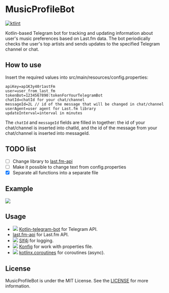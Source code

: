 # MusicProfileBot
[![ktlint](https://img.shields.io/badge/code%20style-%E2%9D%A4-FF4081.svg)](https://ktlint.github.io/)

Kotlin-based Telegram bot for tracking and updating information about user's music preferences based on Last.fm data. The bot periodically checks the user's top artists and sends updates to the specified Telegram channel or chat.

## How to use
Insert the required values into src/main/resources/config.properties:

```properties
apiKey=ap1K3y40r1astFm
user=user_from_last_fm
tokenBot=1234567890:tokenForYourTelegramBot
chatId=chatId for your chat/channel
messageId=2L // id of the message that will be changed in chat/channel
userAgent=user agent for Last.fm library
updateInterval=interval in minutes
```
The ```chatId``` and  ```messageId``` fields are filled in together: the id of your chat/channel is inserted into chatId, and the id of the message from your chat/channel is inserted into messageId.

## TODO list
- [ ] Change library to [last.fm-api](https://github.com/vpaliy/last.fm-api)
- [ ] Make it possible to change text from config.properties
- [x] Separate all functions into a separate file

## Example
![](https://github.com/user-attachments/assets/bcec9523-5a20-4543-b94e-37ed4e8d433e)

## Usage
- ![](https://avatars.githubusercontent.com/u/57418018?s=24) [Kotlin-telegram-bot](https://github.com/kotlin-telegram-bot/kotlin-telegram-bot) for Telegram API.
- [last.fm-api](https://github.com/jkovacs/lastfm-java) for Last.fm API.
- ![](https://avatars.githubusercontent.com/u/1521407?s=24) [Slf4j](https://github.com/qos-ch/slf4j) for logging.
- ![](https://avatars.githubusercontent.com/u/56219?s=24) [Konfig](https://github.com/npryce/konfig) for work with properties file.
- ![](https://avatars.githubusercontent.com/u/1446536?s=24) [kotlinx.coroutines](https://github.com/Kotlin/kotlinx.coroutines) for coroutines (async).

## License
MusicProfileBot is under the MIT License. See the [LICENSE](LICENSE) for more information.
